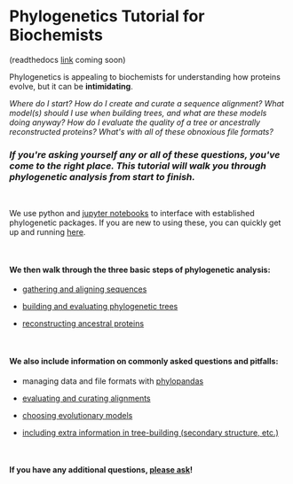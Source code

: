 # Phylogenetics Tutorial for Biochemists

(readthedocs [link]() coming soon)

Phylogenetics is appealing to biochemists for understanding how proteins evolve, but it can be **intimidating**. 


*Where do I start? How do I create and curate a sequence alignment? What model(s) should I use when building trees, and what are these models doing anyway? How do I evaluate the quality of a tree or ancestrally reconstructed proteins? What's with all of these obnoxious file formats?*

### *If you're asking yourself any or all of these questions, you've come to the right place. This tutorial will walk you through phylogenetic analysis from start to finish.*

<br/>

We use python and [jupyter notebooks](https://github.com/jupyter/notebook) to interface with established phylogenetic packages. If you are new to using these, you can quickly get up and running [here](https://python-for-scientists.readthedocs.io/en/latest/).

<br/>

#### We then walk through the three basic steps of phylogenetic analysis:

- [gathering and aligning sequences]()

- [building and evaluating phylogenetic trees]()

- [reconstructing ancestral proteins]()

<br/>

#### We also include information on commonly asked questions and pitfalls:

- managing data and file formats with [phylopandas](https://github.com/Zsailer/phylopandas)

- [evaluating and curating alignments]()

- [choosing evolutionary models]()

- [including extra information in tree-building (secondary structure, etc.)]()

<br/>

#### If you have any additional questions, [please ask]()!
